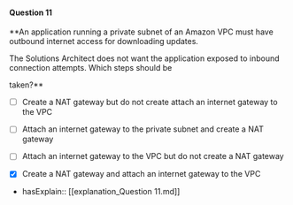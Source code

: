 #### Question  11

**An application running a private subnet of an Amazon VPC must have outbound internet access for downloading updates.

The Solutions Architect does not want the application exposed to inbound connection attempts. Which steps should be

taken?**

- [ ] Create a NAT gateway but do not create attach an internet gateway to the VPC

- [ ] Attach an internet gateway to the private subnet and create a NAT gateway

- [ ] Attach an internet gateway to the VPC but do not create a NAT gateway

- [x] Create a NAT gateway and attach an internet gateway to the VPC

- hasExplain:: [[explanation_Question  11.md]]
